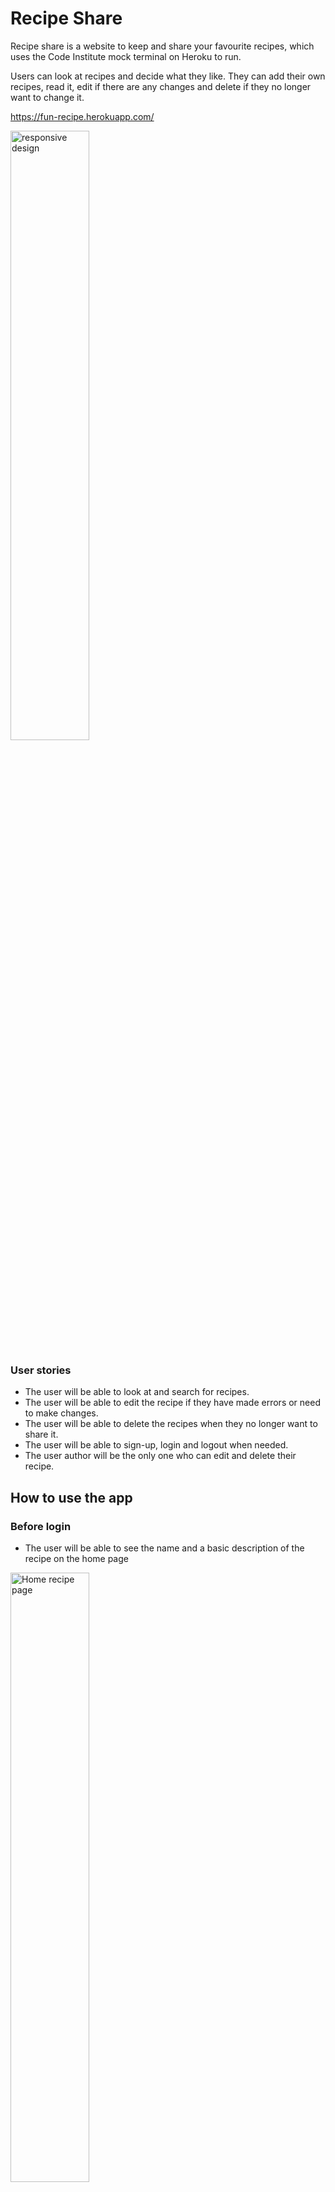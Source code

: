# Recipe Share
Recipe share is a website to keep and share your favourite recipes, which uses the Code Institute mock terminal on Heroku to run. 

Users can look at recipes and decide what they like. They can add their own recipes, read it,  edit if there are any changes and delete if 
they no longer want to change it. 

https://fun-recipe.herokuapp.com/

<img src="assets/images/responsive.jpg" width=50% alt="responsive design">

### User stories
 * The user will be able to look at and search for recipes. 
 * The user will be able to edit the recipe if they have made errors or need to make changes. 
 * The user will be able to delete the recipes when they no longer want to share it. 
 * The user will be able to sign-up, login and logout when needed. 
 * The user author will be the only one who can edit and delete their recipe.


## How to use the app
### Before login

 * The user will be able to see the name and a basic description of the recipe on the home page

<img src="assets/images/home.jpg" width=50% alt="Home recipe page">

 * The user will be able to search for the type of recipe they would like. 
 
 <img src="assets/images/search.jpg" width=50% alt="Search bar">

 * When the user clicks on here to see the recipe, they will be taken to the full recipe.
 * While logged out they wont be able to add, delete or edit recipes. 

<img src="assets/images/recipe_no_user.jpg" width=50% alt="Recipe page when not logged on">

### Signing up

 * The user is able to sign up. 
 * The user must give their username and make a password, which they will need to confirm. 
 
<img src="assets/images/sign.jpg" width=50% alt="Sign up page">
 
### Logout and login

 * The user is able to logout and login when needed.
 
<img src="assets/images/signout.jpg" width=50% alt="Logout">
 
<img src="assets/images/signup.jpg" width=50% alt="Login page">

### When the user is logged in 
 * When the user is logged in they are able to add their own recipes and share it with others. 
 
<img src="assets/images/add.jpg" width=50% alt="Add recipe page">
  
 * Only the author of the recipe will see the edit and delete buttons. 
 
<img src="assets/images/recipe.jpg" width=50% alt="Logged in recipe page"> 
   
  * The author will be able to update their recipes when needed. 
   
<img src="assets/images/update.jpg" width=50% alt="Update recipe picture"> 

* The author will be able to delete their recipes if they no longer wish to share it. 

<img src="assets/images/delete.jpg" width=50% alt="Delete recipe picture">
   
## Features
 *  Users need can find recipes online. 
 * A nice place for the user to store their recipes. 

 ## Testing
 
 ### User story testing
 * The user is able to search for recipes. 
 * The user is able to edit the recipe if they have made errors or need to make changes. 
 * The user is able to delete the recipes when they no longer want to share it. 
 * The user can sign-up, login and logout when needed. 
 * The user author is the only one who can edit and delete their recipe.


## Bugs
### Solved Bugs

### Remaining Bugs

### Validator Testing
 * By running my project through lighthouse in devtool, I confirmed that the colours and fonts are easy to read and accessible. 
 * CSS
   * No errors were found when running the css code through jigsaw W3C code validator
 * HTML
   * No errors were found when running the html code through validator W3
* Python
  * Ran linter in gitpod recipe, had 2 long lines in settings which were imported when I installed django. 
  * Ran automated testing using tests.py = test_views, test_models and test_forms  
* Accessibility
  * By running my project through lighthouse in devtool, I confirmed that the colours and fonts are easy to read and accessible. 

<img src="assets/images/test.jpg" width=50% alt="Own testing">
<img src="assets/images/linter.jpg" width=50% alt="Linter testing">
<img src="assets/images/lighthouse.jpg" width=50% alt="Lighthouse testing">

## Deployment
This project was deployed early using Code Institute's mock terminal for Heroku
 #### Steps for early deployment:
  * Start by making a database using ElephantSQL. 
  * Then create a new Heroku app. 
  * Click on settings and Go to Convig Vars
  * Set Key to Port and Value to 8000. 
  * Then add my SECRET_KEY - same SECRET_KEY used on env.py
  * Then add DISABLE_COLLECTSTATIC for early deployment
  * Click on Deploy at top of page. 
  * Change Deployment method to GitHub. 
  * Connect to GitHub and add repository recipe. 
  * Check if manual deploy is on main otherwise set to main. 
  * Click on Deploy Branch
 #### Steps for final deployment:
  * Change Debug to False
  * git add . git commit -m and git push your code to github
  * Click on settings and Go to Convig Vars
  * Remove Disable_collectstatic
  * Go to Deploy at the top of your page. 
  * Once in Deploy go to the bottom and click on Deploy Branch. 
  * View you build log. 
  * Once the app has launched wait 30 seconds and open your app. 

## Credits
 * Code institute for the deployment terminal
 * Code institute Hello Django and I think before I blog.  
 
